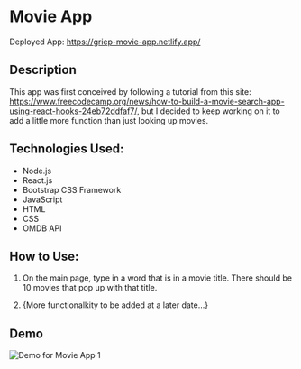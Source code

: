 # Movie App

Deployed App: https://griep-movie-app.netlify.app/

## Description

This app was first conceived by following a tutorial from this site: https://www.freecodecamp.org/news/how-to-build-a-movie-search-app-using-react-hooks-24eb72ddfaf7/, but I decided to keep working on it to add a little more function than just looking up movies.

## Technologies Used:

* Node.js
* React.js
* Bootstrap CSS Framework
* JavaScript
* HTML
* CSS
* OMDB API

## How to Use:

1. On the main page, type in a word that is in a movie title. There should be 10 movies that pop up with that title.

2. {More functionalkity to be added at a later date...}

## Demo

![Demo for Movie App 1](https://media.giphy.com/media/j4qRdtytSOseJSpFSG/giphy.gif)